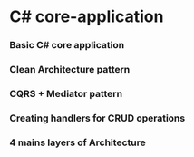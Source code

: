 # C# core-application 
### Basic C# core application 
### Clean Architecture pattern
### CQRS + Mediator pattern
### Creating handlers for CRUD operations

### 4 mains layers of Architecture 
